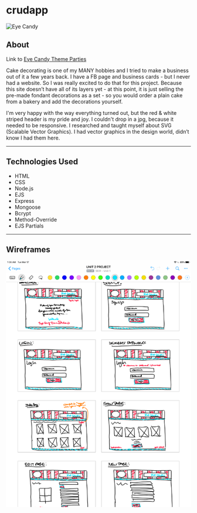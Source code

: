 # crudapp

![Eye Candy](https://i.imgur.com/KAtiN3E.png)

## About
Link to [Eye Candy Theme Parties](https://floating-badlands-60887.herokuapp.com/)

Cake decorating is one of my MANY hobbies and I tried to make a business out of it a few years back. I have a FB page and business cards - but I never had a website. So I was really excited to do that for this project. Because this site doesn’t have all of its layers yet - at this point, it is just selling the pre-made fondant decorations as a set - so you would order a plain cake from a bakery and add the decorations yourself. 

I'm very happy with the way everything turned out, but the red & white striped header is my pride and joy. I couldn't drop in a jpg, because it needed to be responsive. I researched and taught myself about SVG (Scalable Vector Graphics). I had vector graphics in the design world, didn’t know I had them here. 

----
## Technologies Used
* HTML
* CSS
* Node.js
* EJS
* Express
* Mongoose
* Bcrypt
* Method-Override
* EJS Partials

----
## Wireframes

![alt text](IMG_3204.PNG)

